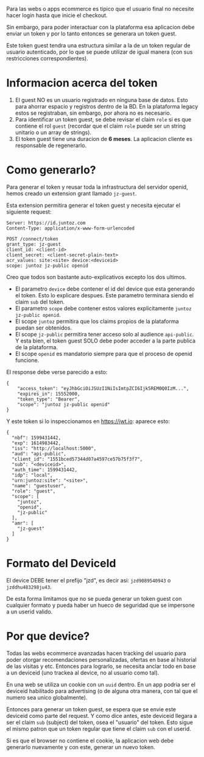 Para las webs o apps ecommerce es tipico que el usuario final no necesite hacer login hasta que inicie el checkout.

Sin embargo, para poder interactuar con la plataforma esa aplicacion debe enviar un token y por lo tanto entonces se generara un token guest.

Este token guest tendra una estructura similar a la de un token regular de usuario autenticado, por lo que se puede utilizar de igual manera (con sus restricciones correspondientes).

# Informacion acerca del token
1. El guest NO es un usuario registrado en ninguna base de datos. Esto para ahorrar espacio y registros dentro de la BD. En la plataforma legacy estos se registraban, sin embargo, por ahora no es necesario.
2. Para identificar un token guest, se debe revisar el claim `role` si es que contiene el rol `guest` (recordar que el claim `role` puede ser un string unitario o un array de strings).
3. El token guest tiene una duracion de **6 meses**. La aplicacion cliente es responsable de regenerarlo.

# Como generarlo?
Para generar el token y reusar toda la infrastructura del servidor openid, hemos creado un extension grant llamado `jz-guest`.

Esta extension permitira generar el token guest y necesita ejecutar el siguiente request:
```
Server: https://id.juntoz.com
Content-Type: application/x-www-form-urlencoded

POST /connect/token
grant_type: jz-guest
client_id: <client-id>
client_secret: <client-secret-plain-text>
acr_values: site:<site> device:<deviceid>
scope: juntoz jz-public openid
```

Creo que todos son bastante auto-explicativos excepto los dos ultimos.

- El parametro `device` debe contener el id del device que esta generando el token. Esto lo explicare despues. Este parametro terminara siendo el claim `sub` del token.
- El parametro `scope` debe contener estos valores explicitamente `juntoz jz-public openid`.
- El scope `juntoz` permitira que los claims propios de la plataforma puedan ser obtenidos.
- El scope `jz-public` permitira tener acceso solo al audience `api-public`. Y esta bien, el token guest SOLO debe poder acceder a la parte publica de la plataforma.
- El scope `openid` es mandatorio siempre para que el proceso de openid funcione.

El response debe verse parecido a esto:
```
{
    "access_token": "eyJhbGciOiJSUzI1NiIsImtpZCI6Ijk5REM0Q0IzM...",
    "expires_in": 15552000,
    "token_type": "Bearer",
    "scope": "juntoz jz-public openid"
}
```

Y este token si lo inspeccionamos en https://jwt.io: aparece esto:
```
{
  "nbf": 1599431442,
  "exp": 1614983442,
  "iss": "http://localhost:5000",
  "aud": "api-public",
  "client_id": "1551bced57344d07a4597ce57b75f3f7",
  "sub": "<deviceid>",
  "auth_time": 1599431442,
  "idp": "local",
  "urn:juntoz:site": "<site>",
  "name": "guestuser",
  "role": "guest",
  "scope": [
    "juntoz",
    "openid",
    "jz-public"
  ],
  "amr": [
    "jz-guest"
  ]
}
```

# Formato del DeviceId
El device DEBE tener el prefijo "jzd", es decir asi: `jzd9089540943` o `jzddhu483298ju43`.

De esta forma limitamos que no se pueda generar un token guest con cualquier formato y pueda haber un hueco de seguridad que se impersone a un userid valido.

# Por que device?

Todas las webs ecommerce avanzadas hacen tracking del usuario para poder otorgar recomendaciones personalizadas, ofertas en base al historial de las visitas y etc. Entonces para lograrlo, se necesita anclar todo en base a un deviceid (uno trackea al device, no al usuario como tal).

En una web se utiliza un cookie con un `uuid` dentro. En un app podria ser el deviceid habilitado para advertising (o de alguna otra manera, con tal que el numero sea unico globalmente).

Entonces para generar un token guest, se espera que se envie este deviceid como parte del request. Y como dice antes, este deviceid llegara a ser el claim `sub` (subject) del token, osea el "usuario" del token. Esto sigue el mismo patron que un token regular que tiene el claim `sub` con el userid.

Si es que el browser no contiene el cookie, la aplicacion web debe generarlo nuevamente y con este, generar un nuevo token.
